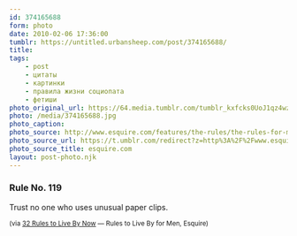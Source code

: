 ```yaml
---
id: 374165688
form: photo
date: 2010-02-06 17:36:00
tumblr: https://untitled.urbansheep.com/post/374165688/
title:
tags:
    - post
    - цитаты
    - картинки
    - правила жизни социопата
    - фетиши
photo_original_url: https://64.media.tumblr.com/tumblr_kxfcks0UoJ1qz4wzio1_400.jpg
photo: /media/374165688.jpg
photo_caption: 
photo_source: http://www.esquire.com/features/the-rules/the-rules-for-men-020410
photo_source_url: https://t.umblr.com/redirect?z=http%3A%2F%2Fwww.esquire.com%2Ffeatures%2Fthe-rules%2Fthe-rules-for-men-020410&t=OTAzMGFkNjU4Zjc4ZmJiMjVjMmFkMjZjZWZlN2I2MTYwMWYxODZhZSwzNzQxNjU2ODg%3D&b=t%3Am0vUM0_oWxQpSg5c05RR_Q&p=https%3A%2F%2Funtitled.urbansheep.com%2Fpost%2F374165688%2Frule-no-119-trust-no-one-who-uses-unusual-paper&m=0&ts=1631050253
photo_source_title: esquire.com
layout: post-photo.njk
---
```


<p><h3>Rule No. 119</h3>
<p>Trust no one who uses unusual paper clips.</p>

<p><small>(via <a href="http://www.esquire.com/features/the-rules/the-rules-for-men-020410">32 Rules to Live By Now</a> — Rules to Live By for Men, Esquire)</small></p></p>

